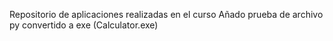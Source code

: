 Repositorio de aplicaciones realizadas en el curso 
Añado prueba de archivo py convertido a exe (Calculator.exe)
